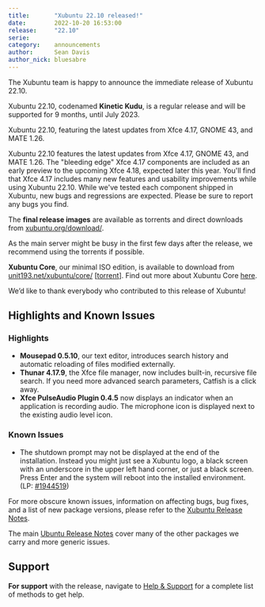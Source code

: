 ```yaml
---
title:       "Xubuntu 22.10 released!"
date:        2022-10-20 16:53:00
release:     "22.10"
serie:       
category:    announcements
author:      Sean Davis
author_nick: bluesabre
---
```


The Xubuntu team is happy to announce the immediate release of Xubuntu 22.10.

Xubuntu 22.10, codenamed **Kinetic Kudu**, is a regular release and will be supported for 9 months, until July 2023.

[](/assets/articles/releases/22.10/xubuntu-22.10.png)
Xubuntu 22.10, featuring the latest updates from Xfce 4.17, GNOME 43, and MATE 1.26.

Xubuntu 22.10 features the latest updates from Xfce 4.17, GNOME 43, and MATE 1.26. The "bleeding edge" Xfce 4.17 components are included as an early preview to the upcoming Xfce 4.18, expected later this year. You'll find that Xfce 4.17 includes many new features and usability improvements while using Xubuntu 22.10. While we've tested each component shipped in Xubuntu, new bugs and regressions are expected. Please be sure to report any bugs you find.

The **final release images** are available as torrents and direct downloads from [xubuntu.org/download/](https://xubuntu.org/download/).

As the main server might be busy in the first few days after the release, we recommend using the torrents if possible.

**Xubuntu Core**, our minimal ISO edition, is available to download from [unit193.net/xubuntu/core/](https://unit193.net/xubuntu/core/) \[[torrent](http://unit193.net/xubuntu/core/xubuntu-22.10-core-amd64.iso.torrent)\]. Find out more about Xubuntu Core [here](https://unit193.net/xubuntu/).

We’d like to thank everybody who contributed to this release of Xubuntu!

Highlights and Known Issues
---------------------------

### Highlights

- **Mousepad 0.5.10**, our text editor, introduces search history and automatic reloading of files modified externally.
- **Thunar 4.17.9**, the Xfce file manager, now includes built-in, recursive file search. If you need more advanced search parameters, Catfish is a click away.
- **Xfce PulseAudio Plugin 0.4.5** now displays an indicator when an application is recording audio. The microphone icon is displayed next to the existing audio level icon.

### Known Issues

- The shutdown prompt may not be displayed at the end of the installation. Instead you might just see a Xubuntu logo, a black screen with an underscore in the upper left hand corner, or just a black screen. Press Enter and the system will reboot into the installed environment. (LP: [\#1944519](https://bugs.launchpad.net/ubuntu-release-notes/+bug/1944519))

For more obscure known issues, information on affecting bugs, bug fixes, and a list of new package versions, please refer to the [Xubuntu Release Notes](https://wiki.xubuntu.org/releases/22.10/release-notes).

The main [Ubuntu Release Notes](https://discourse.ubuntu.com/t/kinetic-kudu-release-notes/27976) cover many of the other packages we carry and more generic issues.

Support
-------

**For support** with the release, navigate to [Help &amp; Support](https://xubuntu.org/help/) for a complete list of methods to get help.
